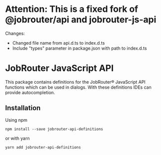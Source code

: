 # Attention: This is a fixed fork of @jobrouter/api and jobrouter-js-api

Changes:

- Changed file name from api.d.ts to index.d.ts
- Include "types" parameter in package.json with path to index.d.ts

# JobRouter JavaScript API

This package contains definitions for the JobRouter® JavaScript API functions which can be used in dialogs. With these definitions IDEs can provide autocompletion.

## Installation

Using npm

```shell
npm install --save jobrouter-api-definitions
```

or with yarn

```shell
yarn add jobrouter-api-definitions
```
